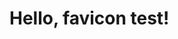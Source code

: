 <!DOCTYPE html>
<html lang="en">
<head>
  <meta charset="UTF-8" />
  <title>Test Favicon</title>
  
  <!-- Favicon, 32x32 PNG -->
  <link rel="icon" href="https://i.imgur.com/GdK0C5W.jpeg" type="image/jpeg" sizes="32x32" />
  
  <!-- Also add shortcut icon for older browsers -->
  <link rel="shortcut icon" href="https://i.imgur.com/GdK0C5W.jpeg" type="image/jpeg" />
</head>
<body>
  <h1>Hello, favicon test!</h1>
</body>
</html>
